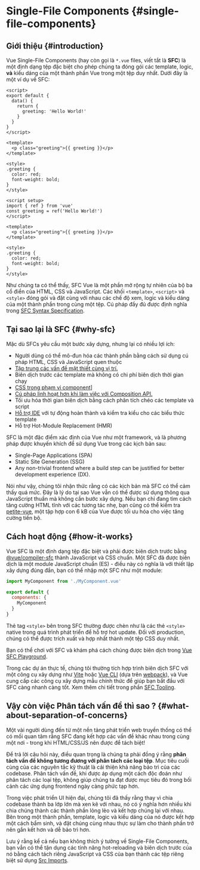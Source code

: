 # Single-File Components {#single-file-components}

## Giới thiệu {#introduction}

Vue Single-File Components (hay còn gọi là `*.vue` files, viết tắt là **SFC**) là một định dạng tệp đặc biệt cho phép chúng ta đóng gói các template, logic, **và** kiểu dáng của một thành phần Vue trong một tệp duy nhất. Dưới đây là một ví dụ về SFC:

<div class="options-api">

```vue
<script>
export default {
  data() {
    return {
      greeting: 'Hello World!'
    }
  }
}
</script>

<template>
  <p class="greeting">{{ greeting }}</p>
</template>

<style>
.greeting {
  color: red;
  font-weight: bold;
}
</style>
```

</div>

<div class="composition-api">

```vue
<script setup>
import { ref } from 'vue'
const greeting = ref('Hello World!')
</script>

<template>
  <p class="greeting">{{ greeting }}</p>
</template>

<style>
.greeting {
  color: red;
  font-weight: bold;
}
</style>
```

</div>

Như chúng ta có thể thấy, SFC Vue là một phần mở rộng tự nhiên của bộ ba cổ điển của HTML, CSS và JavaScript. Các khối `<template>`, `<script>` và `<style>` đóng gói và đặt cùng với nhau các chế độ xem, logic và kiểu dáng của một thành phần trong cùng một tệp. Cú pháp đầy đủ được định nghĩa trong [SFC Syntax Specification](/api/sfc-spec).

## Tại sao lại là SFC {#why-sfc}

Mặc dù SFCs yêu cầu một bước xây dựng, nhưng lại có nhiều lợi ích:

- Người dùng có thể mô-đun hóa các thành phần bằng cách sử dụng cú pháp HTML, CSS và JavaScript quen thuộc
- [Tập trung các vấn đề mật thiết cùng vị trí.](#what-about-separation-of-concerns)
- Biên dịch trước các template mà không có chi phí biên dịch thời gian chạy
- [CSS trong phạm vi component](/api/sfc-css-features)]
- [Cú pháp linh hoạt hơn khi làm việc với Composition API.](/api/sfc-script-setup)
- Tối ưu hóa thời gian biên dịch bằng cách phân tích chéo các template và script
- [Hỗ trợ IDE](/guide/scaling-up/tooling#ide-support) với tự động hoàn thành và kiểm tra kiểu cho các biểu thức template
- Hỗ trợ Hot-Module Replacement (HMR)

SFC là một đặc điểm xác định của Vue như một framework, và là phương pháp được khuyến khích để sử dụng Vue trong các kịch bản sau:

- Single-Page Applications (SPA)
- Static Site Generation (SSG)
- Any non-trivial frontend where a build step can be justified for better development experience (DX).

Nói như vậy, chúng tôi nhận thức rằng có các kịch bản mà SFC có thể cảm thấy quá mức. Đây là lý do tại sao Vue vẫn có thể được sử dụng thông qua JavaScript thuần mà không cần bước xây dựng. Nếu bạn chỉ đang tìm cách tăng cường HTML tĩnh với các tương tác nhẹ, bạn cũng có thể kiểm tra [petite-vue](https://github.com/vuejs/petite-vue), một tập hợp con 6 kB của Vue được tối ưu hóa cho việc tăng cường tiến bộ.

## Cách hoạt động {#how-it-works}

Vue SFC là một định dạng tệp đặc biệt và phải được biên dịch trước bằng [@vue/compiler-sfc](https://github.com/vuejs/core/tree/main/packages/compiler-sfc) thành JavaScript và CSS chuẩn. Một SFC đã được biên dịch là một module JavaScript chuẩn (ES) - điều này có nghĩa là với thiết lập xây dựng đúng đắn, bạn có thể nhập một SFC như một module:

```js
import MyComponent from './MyComponent.vue'

export default {
  components: {
    MyComponent
  }
}
```
Thẻ tag `<style>` bên trong SFC thường được chèn như là các thẻ `<style>` native trong quá trình phát triển để hỗ trợ hot update. Đối với production, chúng có thể được trích xuất và hợp nhất thành một tệp CSS duy nhất.

Bạn có thể chơi với SFC và khám phá cách chúng được biên dịch trong [Vue SFC Playground](https://play.vuejs.org/).

Trong các dự án thực tế, chúng tôi thường tích hợp trình biên dịch SFC với một công cụ xây dựng như [Vite](https://vitejs.dev/) hoặc [Vue CLI](http://cli.vuejs.org/) (dựa trên [webpack](https://webpack.js.org/)), và Vue cung cấp các công cụ xây dựng mẫu chính thức để giúp bạn bắt đầu với SFC càng nhanh càng tốt. Xem thêm chi tiết trong phần [SFC Tooling](/guide/scaling-up/tooling).

## Vậy còn việc Phân tách vấn đề thì sao ? {#what-about-separation-of-concerns}

Một vài người dùng đến từ một nền tảng phát triển web truyền thống có thể có mối quan tâm rằng SFC đang kết hợp các vấn đề khác nhau trong cùng một nơi - trong khi HTML/CSS/JS nên được để tách biệt!

Để trả lời câu hỏi này, điều quan trọng là chúng ta phải đồng ý rằng **phân tách vấn đề không tương đương với phân tách các loại tệp**. Mục tiêu cuối cùng của các nguyên tắc kỹ thuật là cải thiện khả năng bảo trì của các codebase. Phân tách vấn đề, khi được áp dụng một cách độc đoán như phân tách các loại tệp, không giúp chúng ta đạt được mục tiêu đó trong bối cảnh các ứng dụng frontend ngày càng phức tạp hơn.

Trong việc phát triển UI hiện đại, chúng tôi đã thấy rằng thay vì chia codebase thành ba lớp lớn mà xen kẽ với nhau, nó có ý nghĩa hơn nhiều khi chia chúng thành các thành phần lỏng lẻo và kết hợp chúng lại với nhau. Bên trong một thành phần, template, logic và kiểu dáng của nó được kết hợp một cách bẩm sinh, và đặt chúng cùng nhau thực sự làm cho thành phần trở nên gắn kết hơn và dễ bảo trì hơn.

Lưu ý rằng kể cả nếu bạn không thích ý tưởng về Single-File Components, bạn vẫn có thể tận dụng các tính năng hot-reloading và biên dịch trước của nó bằng cách tách riêng JavaScript và CSS của bạn thành các tệp riêng biệt sử dụng [Src Imports](/api/sfc-spec#src-imports).
